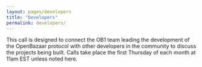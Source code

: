 ```yaml
---
layout: pages/developers
title: "Developers"
permalink: developers/
---
```


This call is designed to connect the OB1 team leading the development of the OpenBazaar protocol with other developers in the community to discuss the projects being built. Calls take place the first Thursday of each month at 11am EST unless noted here.

